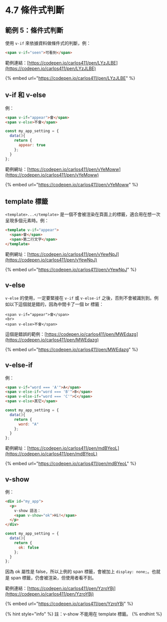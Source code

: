 # 4.7 條件式判斷

## 範例 5：條件式判斷

使用 `v-if` 來依據資料做條件式的判斷，例：

```html
<span v-if="seen">可看到</span>
```



範例連結：[https://codepen.io/carlos411/pen/LYzJLBE](https://codepen.io/carlos411/pen/LYzJLBE)

{% embed url="https://codepen.io/carlos411/pen/LYzJLBE" %}





## v-if 和 v-else

例：

```html
<span v-if="appear">會</span>
<span v-else>不會</span>
```

```javascript
const my_app_setting = {
  data(){
    return {
      appear: true
    };
  }
};
```



範例網址：[https://codepen.io/carlos411/pen/vYeMoww](https://codepen.io/carlos411/pen/vYeMoww)

{% embed url="https://codepen.io/carlos411/pen/vYeMoww" %}



## template 標籤

`<template>...</template>` 是一個不會被渲染在頁面上的標籤，適合用在想一次呈現多個元素時。例：

```html
<template v-if="appear">
  <span>會</span>
  <span>第二行文字</span>
</template>
```



範例網址：[https://codepen.io/carlos411/pen/vYewNpJ](https://codepen.io/carlos411/pen/vYewNpJ)

{% embed url="https://codepen.io/carlos411/pen/vYewNpJ" %}



## v-else

`v-else` 的使用，一定要緊接在 `v-if` 或 `v-else-if` 之後，否則不會被識別到。例如以下這個就是錯的，因為中間卡了一個 br 標籤：

```markup
<span v-if="appear">會</span>
<br>
<span v-else>不會</span>
```



這個是錯誤的範例：[https://codepen.io/carlos411/pen/MWEdazg](https://codepen.io/carlos411/pen/MWEdazg)

{% embed url="https://codepen.io/carlos411/pen/MWEdazg" %}



## v-else-if

例：

```html
<span v-if="word === 'A'">A</span>
<span v-else-if="word === 'B'">B</span>
<span v-else-if="word === 'C'">C</span>
<span v-else>其它</span>
```

```javascript
const my_app_setting = {
  data(){
    return {
      word: "A"
    };
  }
};
```



範例網址：[https://codepen.io/carlos411/pen/mdBYeoL](https://codepen.io/carlos411/pen/mdBYeoL)

{% embed url="https://codepen.io/carlos411/pen/mdBYeoL" %}



## v-show

例：

```html
<div id="my_app">
  <p>
    v-show 語法：
    <span v-show="ok">Hi!</span>
  </p>
</div>
```

```javascript
const my_app_setting = {
  data(){
    return {
      ok: false
    };
  }
};
```

因為 ok 屬性是 false，所以上例的 span 標籤，會被加上 `display: none;`。也就是 span 標籤，仍會被渲染，但使用者看不到。



範例連結：[https://codepen.io/carlos411/pen/YzroYBj](https://codepen.io/carlos411/pen/YzroYBj)

{% embed url="https://codepen.io/carlos411/pen/YzroYBj" %}

{% hint style="info" %}
註：v-show 不能用在 template 標籤。
{% endhint %}



